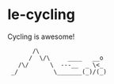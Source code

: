 le-cycling
==========

Cycling is awesome!

```
       /\   
      /  \/\     ____   __o  
   /\/      \  ---__  _ \<_  
 _/          \_______(_)/(_)  
```